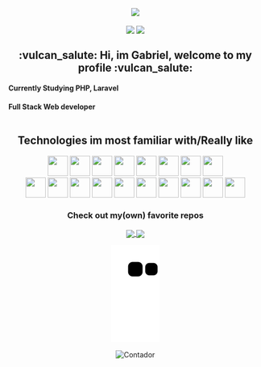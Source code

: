 <p align="center">
  
  <img src="https://i.imgur.com/5zlAxUt.jpeg" style="width: 800px;">
 
</p>

<p align="center">
  
  <img align="center" src="https://github-readme-stats.vercel.app/api?username=gabrieltheophilo&show_icons=true&include_all_commits&count_private=true&custom_title=Github%20Activity&theme=dracula" height="155em" />

  <img align="center"  src="https://github-readme-stats.vercel.app/api/top-langs/?username=gabrieltheophilo&card_width=250&custom_title=Most%20used%20languages&langs_count=8&layout=compact&theme=dracula" height="155em" />
  <div = align="center">
 <h2 align="center"> :vulcan_salute: Hi, im Gabriel, welcome to my profile :vulcan_salute:</h2>
  <h4 align="center" style="text-align: justify;">Currently Studying PHP, Laravel </h4>
  <h4 align="center" style="text-align: justify;">Full Stack Web developer <br><br></h4>
  <div align="center">
    <h2>Technologies im most familiar with/Really like</h3>
  
  <img src="https://cdn.jsdelivr.net/gh/devicons/devicon/icons/git/git-original.svg" width="40" height="40" />
    <img src="https://cdn.jsdelivr.net/gh/devicons/devicon/icons/windows8/windows8-original.svg" width="40" height="40" />
    
  <img src="https://cdn.jsdelivr.net/gh/devicons/devicon/icons/linux/linux-original.svg" width="40" height="40"/>
  <img src="https://cdn.jsdelivr.net/gh/devicons/devicon/icons/ubuntu/ubuntu-plain.svg" width="40" height="40"/>
  <img src="https://cdn.jsdelivr.net/gh/devicons/devicon/icons/python/python-original.svg" width="40" height="40" />
  <img src="https://cdn.jsdelivr.net/gh/devicons/devicon/icons/numpy/numpy-original.svg" width="40" height="40"/>
  <img src="https://cdn.jsdelivr.net/gh/devicons/devicon/icons/css3/css3-original.svg" width="40" height="40"/>
  <img src="https://cdn.jsdelivr.net/gh/devicons/devicon/icons/html5/html5-original.svg" width="40" height="40"/><br>
  <img src="https://cdn.jsdelivr.net/gh/devicons/devicon/icons/javascript/javascript-original.svg" width="40" height="40"/>
  <img src="https://cdn.jsdelivr.net/gh/devicons/devicon/icons/cplusplus/cplusplus-original.svg"  width="40" height="40"/>
  <img src="https://cdn.jsdelivr.net/gh/devicons/devicon/icons/c/c-original.svg" width="40" height="40"/>
  <img src="https://cdn.jsdelivr.net/gh/devicons/devicon/icons/java/java-original-wordmark.svg" width="40" height="40"/>
  <img src="https://cdn.jsdelivr.net/gh/devicons/devicon/icons/bash/bash-plain.svg" width="40" height="40" />
  <img src="https://cdn.jsdelivr.net/gh/devicons/devicon/icons/postgresql/postgresql-original.svg" width="40" height="40" />
  <img src="https://cdn.jsdelivr.net/gh/devicons/devicon/icons/bootstrap/bootstrap-plain-wordmark.svg" width="40" height="40" />
  <img src="https://cdn.jsdelivr.net/gh/devicons/devicon/icons/latex/latex-original.svg" width="40" height="40"  />
  <img src="https://cdn.jsdelivr.net/gh/devicons/devicon/icons/spring/spring-original-wordmark.svg" width="40" height="40"/>
  <img src="https://cdn.jsdelivr.net/gh/devicons/devicon/icons/react/react-original-wordmark.svg" width="40" height="40"/>
          
    
</div>
    <h3>Check out my(own) favorite repos</h3>
  <a href="https://github.com/GabrielTheophilo/ConwaysGame">
  <img align="center"  src="https://github-readme-stats.vercel.app/api/pin/?username=GabrielTheophilo&repo=ConwaysGame&hide_border=true&theme=dracula" height="125em" />
  </a>
  
  <a href="https://github.com/GabrielTheophilo/NewsApiScript">
  <img align="center" src="https://github-readme-stats.vercel.app/api/pin/?username=GabrielTheophilo&repo=NewsApiScript&hide_border=true&theme=dracula" height="125em"/>
  </a>
</p>

<p align="center">

  <img src="https://github.com/gabrieltheophilo/gabrieltheophilo/blob/output/github-contribution-grid-snake.svg">

</p>


![Contador](https://komarev.com/ghpvc/?username=GabrielTheophilo)
